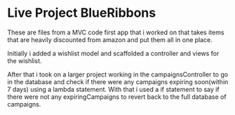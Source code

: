 # Live Project BlueRibbons
These are files from a MVC code first app that i worked on that takes items that are heavily discounted from amazon and put them all in one place. 

Initially i added a wishlist model and scaffolded a controller and views for the wishlist.

After that i took on a larger project working in the campaignsController to go in the database and check if there were any campaigns expiring soon(within 7 days) using a lambda statement. With that i used a if statement to say if there were not any expiringCampaigns to revert back to the full database of campaigns.
